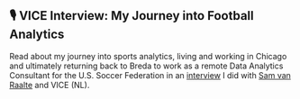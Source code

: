 ## 🎙 VICE Interview: My Journey into Football Analytics

Read about my journey into sports analytics, living and working in Chicago and ultimately returning back to Breda to work as a remote
 Data Analytics Consultant for the U.S. Soccer Federation in an [interview](https://www.vice.com/nl/article/xg85vq/analist-amerikaanse-voetbalbond) 
 I did with [Sam van Raalte](https://twitter.com/samraalte) and VICE (NL).

